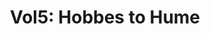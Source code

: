 ---
"\uFEFFauthor_sort": Copleston, Frederick
authors: Frederick Copleston
comments: ''
cover: "/Users/Raman/Calibre Library/Frederick Copleston/Vol5_ Hobbes to Hume (107)/cover.jpg"
formats: mobi
id: '107'
identifiers: ''
isbn: ''
languages: ''
library_name: Calibre Library
pubdate: '0101-01-01T09:00:00+09:00'
publisher: ''
rating: ''
series: ''
series_index: '1.0'
size: '696558'
tags: ''
timestamp: '0101-01-01T09:00:00+09:00'
title: 'Vol5: Hobbes to Hume'
title_sort: 'Vol5: Hobbes to Hume'
uuid: d58d6832-ba8a-42f3-b482-7b7974cb1339
"#format": MOBI
layout: book
link: false
---
